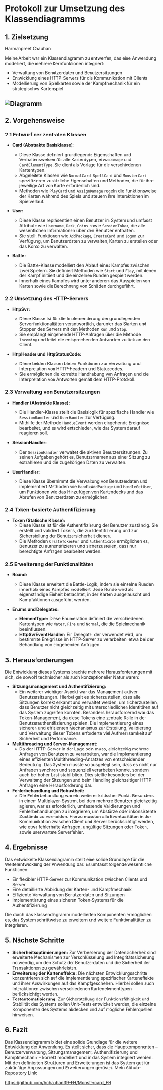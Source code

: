 # Protokoll zur Umsetzung des Klassendiagramms

## 1. Zielsetzung

Harmanpreet Chauhan

Meine Arbeit war ein Klassendiagramm zu entwerfen, das eine Anwendung modelliert, die mehrere Kernfunktionen integriert:

- Verwaltung von Benutzerdaten und Benutzersitzungen
- Entwicklung eines HTTP-Servers für die Kommunikation mit Clients
- Modellierung von Spielkarten sowie der Kampfmechanik für ein strategisches Kartenspiel

## ![Diagramm](C:\Users\chauh\Documents\Backup\Uni\SWEN\Monstercard_FH\Dokumente\Diagramm.svg) 

## 2. Vorgehensweise

### 2.1 Entwurf der zentralen Klassen

- **Card (Abstrakte Basisklasse):**
  - Diese Klasse definiert grundlegende Eigenschaften und Verhaltensweisen für alle Kartentypen, etwa `Damage` und `CardElementType`. Sie dient als Vorlage für die verschiedenen Kartentypen.
  - Abgeleitete Klassen wie `NormalCard`, `SpellCard` und `MonsterCard` spezifizieren zusätzliche Eigenschaften und Methoden, die für ihre jeweilige Art von Karte erforderlich sind.
  - Methoden wie `PlayCard` und `AssignDamage` regeln die Funktionsweise der Karten während des Spiels und steuern ihre Interaktionen im Spielverlauf.

- **User:**
  - Diese Klasse repräsentiert einen Benutzer im System und umfasst Attribute wie `Username`, `Deck`, `Coins` sowie `SessionToken`, die alle wesentlichen Informationen über den Benutzer enthalten.
  - Sie stellt Funktionen wie `AddPackage`, `CreateCard` und `Logon` zur Verfügung, um Benutzerdaten zu verwalten, Karten zu erstellen oder das Konto zu verwalten.

- **Battle:**
  - Die Battle-Klasse modelliert den Ablauf eines Kampfes zwischen zwei Spielern. Sie definiert Methoden wie `Start` und `Play`, mit denen der Kampf initiiert und die einzelnen Runden gespielt werden.
  - Innerhalb eines Kampfes wird unter anderem das Ausspielen von Karten sowie die Berechnung von Schäden durchgeführt.

### 2.2 Umsetzung des HTTP-Servers

- **HttpSvr:**
  - Diese Klasse ist für die Implementierung der grundlegenden Serverfunktionalitäten verantwortlich, darunter das Starten und Stoppen des Servers mit den Methoden `Run` und `Stop`.
  - Sie empfängt eingehende HTTP-Anfragen über die Methode `Incoming` und leitet die entsprechenden Antworten zurück an den Client.

- **HttpHeader und HttpStatusCode:**
  - Diese beiden Klassen bieten Funktionen zur Verwaltung und Interpretation von HTTP-Headern und Statuscodes.
  - Sie ermöglichen die korrekte Handhabung von Anfragen und die Interpretation von Antworten gemäß dem HTTP-Protokoll.

### 2.3 Verwaltung von Benutzersitzungen

- **Handler (Abstrakte Klasse):**
  - Die Handler-Klasse stellt die Basislogik für spezifische Handler wie `SessionHandler` und `UserHandler` zur Verfügung.
  - Mithilfe der Methode `HandleEvent` werden eingehende Ereignisse bearbeitet, und es wird entschieden, wie das System darauf reagieren soll.

- **SessionHandler:**
  - Der `SessionHandler` verwaltet die aktiven Benutzersitzungen. Zu seinen Aufgaben gehört es, Benutzernamen aus einer Sitzung zu extrahieren und die zugehörigen Daten zu verwalten.

- **UserHandler:**
  - Diese Klasse übernimmt die Verwaltung von Benutzerdaten und implementiert Methoden wie `HandleAddPackage` und `HandleGetUser`, um Funktionen wie das Hinzufügen von Kartendecks und das Abrufen von Benutzerdaten zu ermöglichen.

### 2.4 Token-basierte Authentifizierung

- **Token (Statische Klasse):**
  - Diese Klasse ist für die Authentifizierung der Benutzer zuständig. Sie erstellt und validiert Tokens, die zur Identifizierung und zur Sicherstellung der Benutzersicherheit dienen.
  - Die Methoden `CreateTokenFor` und `Authenticate` ermöglichen es, Benutzer zu authentifizieren und sicherzustellen, dass nur berechtigte Anfragen bearbeitet werden.

### 2.5 Erweiterung der Funktionalitäten

- **Round:**
  - Diese Klasse erweitert die Battle-Logik, indem sie einzelne Runden innerhalb eines Kampfes modelliert. Jede Runde wird als eigenständige Einheit betrachtet, in der Karten ausgetauscht und Kampfaktionen ausgeführt werden.

- **Enums und Delegates:**
  - **ElementType:** Diese Enumeration definiert die verschiedenen Kartentypen wie `Water`, `Fire` und `Normal`, die die Spielmechanik beeinflussen.
  - **HttpSvrEventHandler:** Ein Delegate, der verwendet wird, um bestimmte Ereignisse im HTTP-Server zu verarbeiten, etwa bei der Behandlung von eingehenden Anfragen.

## 3. Herausforderungen

Die Entwicklung dieses Systems brachte mehrere Herausforderungen mit sich, die sowohl technischer als auch konzeptioneller Natur waren:

- **Sitzungsmanagement und Authentifizierung:**
  - Ein weiterer wichtiger Aspekt war das Management aktiver Benutzersitzungen. Hierbei galt es sicherzustellen, dass alle Sitzungen korrekt erkannt und verwaltet werden, um sicherzustellen, dass Benutzer nicht gleichzeitig mit unterschiedlichen Identitäten auf das System zugreifen konnten. Besonders herausfordernd war das Token-Management, da diese Tokens eine zentrale Rolle in der Benutzerauthentifizierung spielen. Die Implementierung eines sicheren und effizienten Mechanismus zur Erstellung, Validierung und Verwaltung dieser Tokens erforderte viel Aufmerksamkeit auf Sicherheit und Performance.
- **Multithreading und Server-Management:**
  - Da der HTTP-Server in der Lage sein muss, gleichzeitig mehrere Anfragen von Benutzern zu verarbeiten, war die Implementierung eines effizienten Multithreading-Ansatzes von entscheidender Bedeutung. Das System musste so ausgelegt sein, dass es nicht nur Anfragen synchron und sequenziell verarbeiten konnte, sondern auch bei hoher Last stabil blieb. Dies stellte besonders bei der Verwaltung der Sitzungen und beim Handling gleichzeitiger HTTP-Anfragen eine Herausforderung dar.
- **Fehlerbehandlung und Robustheit:**
  - Die Fehlerbehandlung war ein weiterer kritischer Punkt. Besonders in einem Multiplayer-System, bei dem mehrere Benutzer gleichzeitig agieren, war es erforderlich, umfassende Validierungen und Fehlerbehandlungen zu integrieren, um Abstürze oder inkonsistente Zustände zu vermeiden. Hierzu mussten alle Eventualitäten in der Kommunikation zwischen Client und Server berücksichtigt werden, wie etwa fehlerhafte Anfragen, ungültige Sitzungen oder Token, sowie unerwartete Serverfehler.

## 4. Ergebnisse

Das entwickelte Klassendiagramm stellt eine solide Grundlage für die Weiterentwicklung der Anwendung dar. Es umfasst folgende wesentliche Funktionen:
- Ein flexibler HTTP-Server zur Kommunikation zwischen Clients und Server
- Eine detaillierte Abbildung der Karten- und Kampfmechanik
- Effiziente Verwaltung von Benutzerdaten und Sitzungen
- Implementierung eines sicheren Token-Systems für die Authentifizierung

Die durch das Klassendiagramm modellierten Komponenten ermöglichen es, das System schrittweise zu erweitern und weitere Funktionalitäten zu integrieren.

## 5. Nächste Schritte

- **Sicherheitsoptimierungen:** Zur Verbesserung der Datensicherheit sind erweiterte Mechanismen zur Verschlüsselung und Integritätssicherung notwendig, um den Schutz der Benutzerdaten und die Sicherheit der Transaktionen zu gewährleisten.
- **Erweiterung der Karteneffekte:** Die nächsten Entwicklungsschritte konzentrieren sich auf die Implementierung spezifischer Karteneffekte und ihrer Auswirkungen auf das Kampfgeschehen. Hierbei sollen auch Interaktionen zwischen verschiedenen Kartenelementtypen berücksichtigt werden.
- **Testautomatisierung:** Zur Sicherstellung der Funktionsfähigkeit und Stabilität des Systems sollen Unit-Tests entwickelt werden, die einzelne Komponenten des Systems abdecken und auf mögliche Fehlerquellen hinweisen.

## 6. Fazit

Das Klassendiagramm bildet eine solide Grundlage für die weitere Entwicklung der Anwendung. Es stellt sicher, dass die Hauptkomponenten – Benutzerverwaltung, Sitzungsmanagement, Authentifizierung und Kampfmechanik – korrekt modelliert und in das System integriert werden. Mit den definierten Strukturen und Erweiterungen ist das System gut für zukünftige Anpassungen und Erweiterungen gerüstet. Mein Github-Repository Link: 

https://github.com/hchauhan39-FH/Monstercard_FH